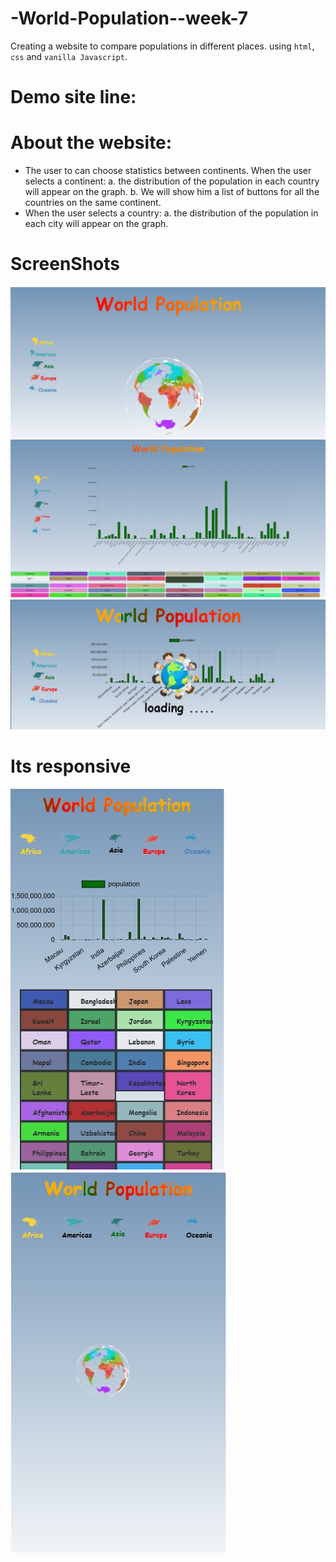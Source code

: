 # -World-Population--week-7


Creating a website to compare populations in different places. using ```html```, ```css``` and ```vanilla Javascript```.

# Demo site line: 


# About the website:
- The user to can choose statistics between continents.
When the user selects a continent:
a. the distribution of the population in each country will
appear on the graph.
b. We will show him a list of buttons for all the countries
on the same continent.
- When the user selects a country:
a. the distribution of the population in each city will
appear on the graph.


# ScreenShots

![plot](./readme/p-1.jpg) 
![plot](./readme/p2.jpg) 
![plot](./readme/loading-page.jpg) 

# Its responsive
![plot](./readme//responsive.jpg) 
![plot](./readme//responsive2.jpg) 


